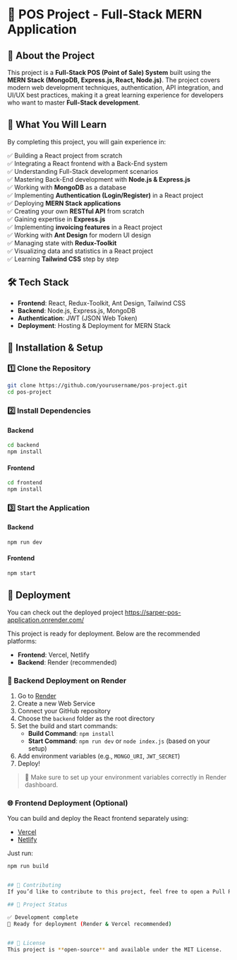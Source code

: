 # 🚀 POS Project - Full-Stack MERN Application   

## 📌 About the Project  
This project is a **Full-Stack POS (Point of Sale) System** built using the **MERN Stack (MongoDB, Express.js, React, Node.js)**. The project covers modern web development techniques, authentication, API integration, and UI/UX best practices, making it a great learning experience for developers who want to master **Full-Stack development**.  

## 🎯 What You Will Learn  
By completing this project, you will gain experience in:  

✅ Building a React project from scratch  
✅ Integrating a React frontend with a Back-End system  
✅ Understanding Full-Stack development scenarios  
✅ Mastering Back-End development with **Node.js & Express.js**  
✅ Working with **MongoDB** as a database  
✅ Implementing **Authentication (Login/Register)** in a React project  
✅ Deploying **MERN Stack applications**  
✅ Creating your own **RESTful API** from scratch  
✅ Gaining expertise in **Express.js**  
✅ Implementing **invoicing features** in a React project  
✅ Working with **Ant Design** for modern UI design  
✅ Managing state with **Redux-Toolkit**  
✅ Visualizing data and statistics in a React project  
✅ Learning **Tailwind CSS** step by step  

## 🛠️ Tech Stack  
- **Frontend**: React, Redux-Toolkit, Ant Design, Tailwind CSS  
- **Backend**: Node.js, Express.js, MongoDB  
- **Authentication**: JWT (JSON Web Token)  
- **Deployment**: Hosting & Deployment for MERN Stack  

## 🔧 Installation & Setup  

### 1️⃣ Clone the Repository  
```bash
git clone https://github.com/yourusername/pos-project.git
cd pos-project
```

### 2️⃣ Install Dependencies  

#### Backend  
```bash
cd backend
npm install
```

#### Frontend  
```bash
cd frontend
npm install
```

### 3️⃣ Start the Application  

#### Backend  
```bash
npm run dev
```

#### Frontend  
```bash
npm start
```
## 🚀 Deployment

You can check out the deployed project https://sarper-pos-application.onrender.com/

This project is ready for deployment. Below are the recommended platforms:

- **Frontend**: Vercel, Netlify  
- **Backend**: Render (recommended)

### 🔧 Backend Deployment on Render

1. Go to [Render](https://render.com/)
2. Create a new Web Service
3. Connect your GitHub repository
4. Choose the `backend` folder as the root directory
5. Set the build and start commands:
   - **Build Command**: `npm install`
   - **Start Command**: `npm run dev` or `node index.js` (based on your setup)
6. Add environment variables (e.g., `MONGO_URI`, `JWT_SECRET`)
7. Deploy!

> 🔐 Make sure to set up your environment variables correctly in Render dashboard.

### 🌐 Frontend Deployment (Optional)

You can build and deploy the React frontend separately using:

- [Vercel](https://vercel.com/)
- [Netlify](https://netlify.com/)

Just run:
```bash
npm run build


## 🤝 Contributing  
If you’d like to contribute to this project, feel free to open a Pull Request!  

## 📌 Project Status

✅ Development complete  
🚀 Ready for deployment (Render & Vercel recommended)  


## 📄 License  
This project is **open-source** and available under the MIT License.  

